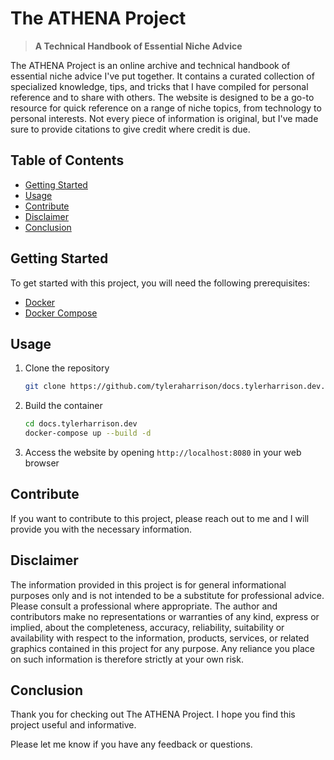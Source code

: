 # The ATHENA Project

> **A Technical Handbook of Essential Niche Advice**

The ATHENA Project is an online archive and technical handbook of essential niche advice I've put together. It contains a curated collection of specialized knowledge, tips, and tricks that I have compiled for personal reference and to share with others. The website is designed to be a go-to resource for quick reference on a range of niche topics, from technology to personal interests. Not every piece of information is original, but I've made sure to provide citations to give credit where credit is due.

## Table of Contents

- [Getting Started](#getting-started)
- [Usage](#usage)
- [Contribute](#contribute)
- [Disclaimer](#disclaimer)
- [Conclusion](#conclusion)

## Getting Started

To get started with this project, you will need the following prerequisites:

- [Docker](https://www.docker.com/)
- [Docker Compose](https://docs.docker.com/compose/)

## Usage

1. Clone the repository

    ```bash
    git clone https://github.com/tyleraharrison/docs.tylerharrison.dev.git
    ```

2. Build the container

    ```bash
    cd docs.tylerharrison.dev
    docker-compose up --build -d
    ```

3. Access the website by opening `http://localhost:8080` in your web browser

## Contribute

If you want to contribute to this project, please reach out to me and I will provide you with the necessary information.

## Disclaimer

The information provided in this project is for general informational purposes only and is not intended to be a substitute for professional advice. Please consult a professional where appropriate. The author and contributors make no representations or warranties of any kind, express or implied, about the completeness, accuracy, reliability, suitability or availability with respect to the information, products, services, or related graphics contained in this project for any purpose. Any reliance you place on such information is therefore strictly at your own risk.

## Conclusion

Thank you for checking out The ATHENA Project. I hope you find this project useful and informative.

Please let me know if you have any feedback or questions.
